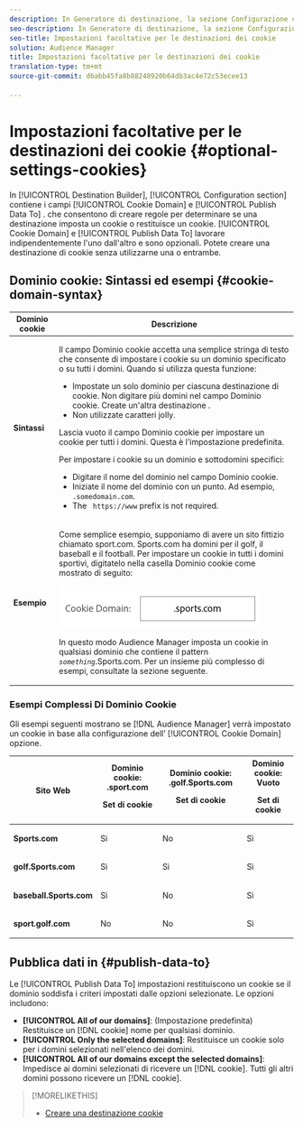 ```yaml
---
description: In Generatore di destinazione, la sezione Configurazione contiene i campi Dominio cookie e Pubblica dati su. che consentono di creare regole per determinare se una destinazione imposta un cookie o restituisce un cookie. Dominio cookie e Pubblica dati Per lavorare indipendentemente l'uno dall'altro e sono facoltativi. Potete creare una destinazione di cookie senza utilizzarne una o entrambe.
seo-description: In Generatore di destinazione, la sezione Configurazione contiene i campi Dominio cookie e Pubblica dati su. che consentono di creare regole per determinare se una destinazione imposta un cookie o restituisce un cookie. Dominio cookie e Pubblica dati Per lavorare indipendentemente l'uno dall'altro e sono facoltativi. Potete creare una destinazione di cookie senza utilizzarne una o entrambe.
seo-title: Impostazioni facoltative per le destinazioni dei cookie
solution: Audience Manager
title: Impostazioni facoltative per le destinazioni dei cookie
translation-type: tm+mt
source-git-commit: d6abb45fa8b88248920b64db3ac4e72c53ecee13

---
```



# Impostazioni facoltative per le destinazioni dei cookie {#optional-settings-cookies}

In [!UICONTROL Destination Builder], [!UICONTROL Configuration section] contiene i campi [!UICONTROL Cookie Domain] e [!UICONTROL Publish Data To] . che consentono di creare regole per determinare se una destinazione imposta un cookie o restituisce un cookie. [!UICONTROL Cookie Domain] e [!UICONTROL Publish Data To] lavorare indipendentemente l'uno dall'altro e sono opzionali. Potete creare una destinazione di cookie senza utilizzarne una o entrambe.

## Dominio cookie: Sintassi ed esempi {#cookie-domain-syntax}

<!-- cookie-destination-options.xml -->

<table id="table_4F4F7562AFEE49F8917AAE5712B5CCE4"> 
 <thead> 
  <tr> 
   <th colname="col1" class="entry"> Dominio cookie </th> 
   <th colname="col2" class="entry"> Descrizione </th> 
  </tr>
 </thead>
 <tbody> 
  <tr> 
   <td colname="col1"> <p><b>Sintassi</b> </p> </td> 
   <td colname="col2"> <p>Il campo <span class="wintitle"> Dominio</span> cookie accetta una semplice stringa di testo che consente di impostare i cookie su un dominio specificato o su tutti i domini. Quando si utilizza questa funzione: </p> <p> 
     <ul id="ul_473CB59F2C0C4B358201BE5C8B27D73D"> 
      <li id="li_4E7F4691C1B54415963F7D5AA1558C9A">Impostate un solo dominio per ciascuna destinazione di cookie. Non digitare più domini nel campo <span class="wintitle"> Dominio</span> cookie. Create un'altra <span class="wintitle"> destinazione</span> . </li> 
      <li id="li_AEBF5C5F3C264C5EA4A2A6063C3F377D">Non utilizzate caratteri jolly. </li> 
     </ul> </p> <p> Lascia vuoto il campo Dominio <span class="wintitle"></span> cookie per impostare un cookie per tutti i domini. Questa è l'impostazione predefinita. </p> <p>Per impostare i cookie su un dominio e sottodomini specifici: </p> <p> 
     <ul id="ul_F25BC0D8C40641A2A5CA338E5C258435"> 
      <li id="li_E236D8DEE4F24F9BBA36074F7049C12C">Digitare il nome del dominio nel campo <span class="wintitle"> Dominio</span> cookie. </li> 
      <li id="li_0471C198EE344DE5963A3C2F70B9E78B">Iniziate il nome del dominio con un punto. Ad esempio, <code> .somedomain.com</code>. </li> 
      <li id="li_73D06F2BEF45487280C2245E1F6B8ED0">The <code> https://www</code> prefix is not required. </li> 
     </ul> </p> </td> 
  </tr> 
  <tr> 
   <td colname="col1"> <p><b>Esempio</b> </p> </td> 
   <td colname="col2"> <p>Come semplice esempio, supponiamo di avere un sito fittizio chiamato sport.com. Sports.com ha domini per il golf, il baseball e il football. Per impostare un cookie in tutti i domini sportivi, digitatelo nella casella Dominio <span class="wintitle"></span> cookie come mostrato di seguito: </p> <p> <img src="assets/sports-domain.png" id="image_8883477BB3B543648C97A441AD34C6DE" /> </p> <p>In questo modo <span class="keyword"> Audience Manager</span> imposta un cookie in qualsiasi dominio che contiene il pattern <code><i>something</i></code>.Sports.com. Per un insieme più complesso di esempi, consultate la sezione seguente. </p> </td> 
  </tr> 
 </tbody> 
</table>

### Esempi Complessi Di Dominio Cookie

Gli esempi seguenti mostrano se [!DNL Audience Manager] verrà impostato un cookie in base alla configurazione dell’ [!UICONTROL Cookie Domain] opzione.

<table id="table_3A7B9479CDA6493FA8104D8D9841E914"> 
 <thead> 
  <tr> 
   <th colname="col1" class="entry"> Sito Web </th> 
   <th colname="col2" class="entry">Dominio cookie: .sport.com <p>Set di cookie </p> </th> 
   <th colname="col3" class="entry">Dominio cookie: .golf.Sports.com <p>Set di cookie </p> </th> 
   <th colname="col4" class="entry">Dominio cookie: Vuoto <p>Set di cookie </p> </th> 
  </tr> 
 </thead>
 <tbody> 
  <tr> 
   <td colname="col1"> <p> <b>Sports.com</b> </p> </td> 
   <td colname="col2"> Sì </td> 
   <td colname="col3"> No </td> 
   <td colname="col4"> Sì </td> 
  </tr> 
  <tr> 
   <td colname="col1"> <p> <b>golf.Sports.com</b> </p> </td> 
   <td colname="col2"> Sì </td> 
   <td colname="col3"> Sì </td> 
   <td colname="col4"> Sì </td> 
  </tr> 
  <tr> 
   <td colname="col1"> <p> <b>baseball.Sports.com</b> </p> </td> 
   <td colname="col2"> Sì </td> 
   <td colname="col3"> No </td> 
   <td colname="col4"> Sì </td> 
  </tr> 
  <tr> 
   <td colname="col1"> <p> <b>sport.golf.com</b> </p> </td> 
   <td colname="col2"> No </td> 
   <td colname="col3"> No </td> 
   <td colname="col4"> Sì </td> 
  </tr> 
 </tbody> 
</table>

## Pubblica dati in {#publish-data-to}

Le [!UICONTROL Publish Data To] impostazioni restituiscono un cookie se il dominio soddisfa i criteri impostati dalle opzioni selezionate. Le opzioni includono:

* **[!UICONTROL All of our domains]**: (Impostazione predefinita) Restituisce un [!DNL cookie] nome per qualsiasi dominio.
* **[!UICONTROL Only the selected domains]**: Restituisce un cookie solo per i domini selezionati nell'elenco dei domini.
* **[!UICONTROL All of our domains except the selected domains]**: Impedisce ai domini selezionati di ricevere un [!DNL cookie]. Tutti gli altri domini possono ricevere un [!DNL cookie].

>[!MORELIKETHIS]
>
>* [Creare una destinazione cookie](../../features/destinations/create-cookie-destination.md)